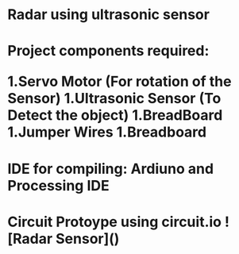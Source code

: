 # Radar using ultrasonic sensor

<h1>Project components required:

1.Servo Motor (For rotation of the Sensor)
1.Ultrasonic Sensor (To Detect the object)
1.BreadBoard
1.Jumper Wires
1.Breadboard


<h1>IDE for compiling:
Ardiuno and Processing IDE

<h1>Circuit Protoype using circuit.io
![Radar Sensor]()


